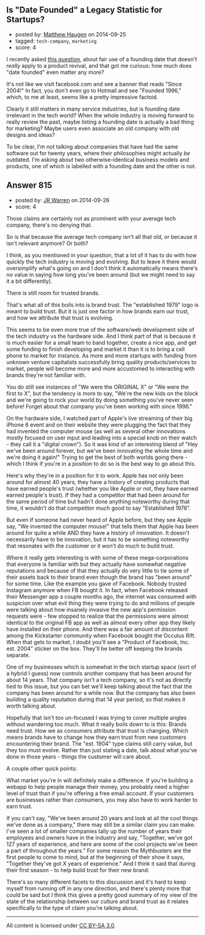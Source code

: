 ## Is "Date Founded" a Legacy Statistic for Startups?

- posted by: [Matthew Haugen](https://stackexchange.com/users/1325646/matthew-haugen) on 2014-09-25
- tagged: `tech-company`, `marketing`
- score: 4

I recently asked [this question](https://startups.stackexchange.com/questions/796/date-founded-for-a-product-revival), about fair use of a founding date that doesn't *really* apply to a product revival, and that got me curious: how much does "date founded" even matter any more?

It's not like we visit facebook.com and see a banner that reads "Since 2004!" In fact, you don't even go to Hotmail and see "Founded 1996," which, to me at least, seems like a pretty impressive factoid.

Clearly it still matters in many service industries, but is founding date irrelevant in the tech world? When the whole industry is moving forward to really review the past, maybe listing a founding date is actually a bad thing for marketing? Maybe users even associate an old company with old designs and ideas?

To be clear, I'm not talking about companies that have had the same software out for twenty years, where their philosophies might actually *be* outdated. I'm asking about two otherwise-identical business models and products, one of which is labelled with a founding date and the other is not.


## Answer 815

- posted by: [JR Warren](https://stackexchange.com/users/1866317/jr-warren) on 2014-09-26
- score: 4

Those claims are certainly not as prominent with your average tech company, there's no denying that.

So is that because the average tech company isn't all that old, or because it isn't relevant anymore? Or both?

I think, as you mentioned in your question, that a lot of it has to do with how quickly the tech industry is moving and evolving. But to leave it there would oversimplify what's going on and I don't think it automatically means there's no value in saying how long you've been around (but we might need to say it a bit differently).

There is still room for trusted brands.

That's what all of this boils into is brand trust. The "established 1979" logo is meant to build trust. But it is just one factor in how brands earn our trust, and how we attribute that trust is evolving.

This seems to be even more true of the software/web development side of the tech industry vs the hardware side. And I think part of that is because it is much easier for a small team to band together, create a nice app, and get some funding to finish developing and market it than it is to bring a cell phone to market for instance.  As more and more startups with funding from unknown venture capitalists successfully bring quality products/services to market, people will become more and more accustomed to interacting with brands they're not familiar with.

You do still see instances of "We were the ORIGINAL X" or "We were the first to X", but the tendency is more to say, "We're the new kids on the block and we're going to rock your world by doing something you've never seen before! Forget about that company you've been working with since 1996."

On the hardware side, I watched part of Apple's live streaming of their big iPhone 6 event and on their website they were plugging the fact that they had invented the computer mouse (as well as several other innovations mostly focused on user input and leading into a special knob on their watch - they call it a "digital crown").  So it was kind of an interesting blend of "Hey we've been around forever, but we've been innovating the whole time and we're doing it again!"  Trying to get the best of both worlds going there - which I think if you're in a position to do so is the best way to go about this.

Here's why they're in a position for it to work.  Apple has not only been around for almost 40 years, they have a history of creating products that have earned people's trust (whether you like Apple or not, they have earned earned people's trust).  If they had a competitor that had been around for the same period of time but hadn't done anything noteworthy during that time, it wouldn't do that competitor much good to say "Established 1976".

But even if someone had never heard of Apple before, but they see Apple say, "We invented the computer mouse!" that tells them that Apple has been around for quite a while AND they have a history of innovation.  It doesn't necessarily have to be innovation, but it has to be something noteworthy that resonates with the customer or it won't do much to build trust.

Where it really gets interesting is with some of these mega-corporations that everyone is familiar with but they actually have somewhat negative reputations and because of that they actually do very little to tie some of their assets back to their brand even though the brand has "been around" for some time.  Like the example you gave of Facebook. Nobody trusted Instagram anymore when FB bought it. In fact, when Facebook released their Messenger app a couple months ago, the internet was consumed with suspicion over what evil thing they were trying to do and millions of people were talking about how insanely invasive the new app's permission requests were - few stopped to realize that the permissions were almost identical to the original FB app as well as almost every other app they likely have installed on their phone.  And there was a fair amount of discontent among the Kickstarter community when Facebook bought the Occulus Rift.  When that gets to market, I doubt you'll see a "Product of Facebook, Inc. est. 2004" sticker on the box. They'll be better off keeping the brands separate.

One of my businesses which is somewhat in the tech startup space (sort of a hybrid I guess) now controls another company that has been around for about 14 years.  That company isn't a tech company, so it's not as directly tied to this issue, but you can bet we'll keep talking about the fact that the company has been around for a while now. But the company has also been building a quality reputation during that 14 year period, so that makes it worth talking about.

Hopefully that isn't too un-focused I was trying to cover multiple angles without wandering too much.  What it really boils down to is this: 
Brands need trust. 
How we as consumers attribute that trust is changing.
Which means brands have to change how they earn trust from new customers encountering their brand.
The "est. 1904" type claims still carry value, but they too must evolve. Rather than just stating a date, talk about what you've done in those years - things the customer will care about.


A couple other quick points:

What market you're in will definitely make a difference. If you're building a webapp to help people manage their money, you probably need a higher level of trust than if you're offering a free email account. If your customers are businesses rather than consumers, you may also have to work harder to earn trust.

If you can't say, "We've been around 20 years and look at all the cool things we've done as a company," there may still be a similar claim you can make. I've seen a lot of smaller companies tally up the number of years their employees and owners have in the industry and say, "Together, we've got 127 years of experience, and here are some of the cool projects we've been a part of throughout the years."  For some reason the Mythbusters are the first people to come to mind, but at the beginning of their show it says, "Together they've got X years of experience." And I think it said that during their first season - to help build trust for their new brand.


There's so many different facets to this discussion and it's hard to keep myself from running off in any one direction, and there's plenty more that could be said but I think this gives a pretty good summary of my view of the state of the relationship between our culture and brand trust as it relates specifically to the type of claim you're talking about.




---

All content is licensed under [CC BY-SA 3.0](https://creativecommons.org/licenses/by-sa/3.0/).
